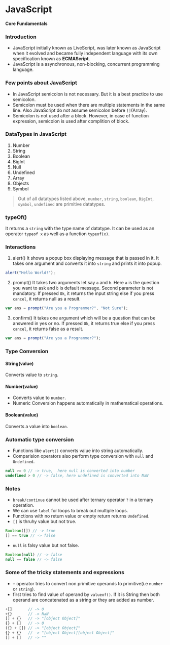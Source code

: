 # JavaScript
**Core Fundamentals**

### Introduction
* JavaScript initially known as LiveScript, was later known as JavaScript when it evolved and became fully independent language with its own specification known as **ECMAScript**.
* JavaScript is a asynchronous, non-blocking, concurrent programming language.

### Few points about JavaScript
* In JavaScript semicolon is not necessary. But it is a best practice to use semicolon.
* Semicolon must be used when there are multiple statements in the same line. Also JavaScript do not assume semicolon before `[]`(Array).  
* Semicolon is not used after a block. However, in case of function expression, semicolon is used after complition of block. 

### DataTypes in JavaScript
1) Number
2) String
3) Boolean
4) BigInt
5) Null
6) Undefined
7) Array
8) Objects
9) Symbol

> Out of all datatypes listed above, `number`, `string`, `boolean`, `BigInt`, `symbol`, `undefined` are primitive datatypes.

### typeOf()
It returns a `string` with the type name of datatype.
It can be used as an operator `typeof x` as well as a function `typeof(x)`.

### Interactions 
1) alert()
It shows a popup box displaying message that is passed in it.
It takes one argument and converts it into `string` and prints it into popup.
```JavaScript
alert("Hello World!");
```
2) prompt()
It takes two arguments let say `a` and `b`. Here `a` is the question you want to ask and `b` is default message. Second parameter is not mandatory.
If pressed `Ok`, it returns the input string else if you press `cancel`, it returns null as a result.
```JavaScript
var ans = prompt("Are you a Programmer?", "Not Sure");
```
3) confirm()
It takes one argument which will be a question that can be answered in yes or no.
If pressed `Ok`, it returns true else if you press `cancel`, it returns false as a result.
```JavaScript
var ans = prompt("Are you a Programmer?");
```

### Type Conversion
#### String(value)
Converts value to `string`.

#### Number(value)
* Converts value to `number`.
* Numeric Conversion happens automatically in mathematical operations.

#### Boolean(value)
Converts a value into `boolean`.

### Automatic type conversion
* Functions like `alert()` converts value into string automatically.
* Comparision operators also perform type conversion with `null` and `Undefined`.
```JavaScript
null >= 0 // -> true,  here null is converted into number
undefined > 0 // -> false, here undefined is converted into NaN
```

### Notes
* `break/continue` cannot be used after ternary operator `?` in a ternary operation.
* We can use `label` for loops to break out multiple loops.
* Functions with no return value or empty return returns `Undefined`.
* `[]` is thruhy value but not true.
```JavaScript
Boolean([]) // -> true
[] == true // -> false
```
* `null` is falsy value but not false.
```JavaScript
Boolean(null) // -> false
null == false // -> false
```
### Some of the tricky statements and expressions
* `+` operator tries to convert non primitive operands to primitive(i.e `number` or `string`).
* first tries to find value of operand by `valueof()`. If it is String then both operand are concatenated as a string or they are added as number.
```JavaScript
+[]       // -> 0
+{}       // -> NaN
[] + {}   // -> "[object Object]"
{} + []   // -> 0
({} + []) // -> "[object Object]"
{} + {}   // -> "[object Object][object Object]"
[] + []   // -> ""
```

